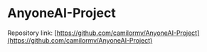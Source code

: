 # AnyoneAI-Project

Repository link: [https://github.com/camilormv/AnyoneAI-Project](https://github.com/camilormv/AnyoneAI-Project)
